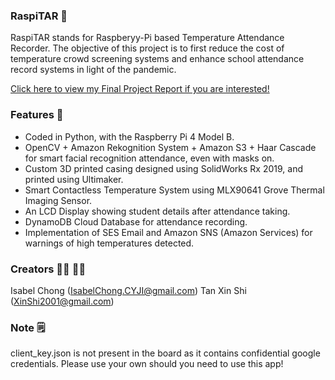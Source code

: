 ### RaspiTAR 🍒
RaspiTAR stands for Raspberyy-Pi based Temperature Attendance Recorder. 
The objective of this project is to first reduce the cost of 
temperature crowd screening systems and enhance school attendance record
systems in light of the pandemic.

<p><a href = "https://github.com/IsabelChong/RaspiTAR/blob/main/PB14_BPD%20Report_SafeAssign.pdf">Click here to view my Final Project Report if you are interested!</a></p>

### Features 🦫
- Coded in Python, with the Raspberry Pi 4 Model B.
- OpenCV + Amazon Rekognition System + Amazon S3 + Haar Cascade for smart facial recognition attendance, even with masks on.
- Custom 3D printed casing designed using SolidWorks Rx 2019, and printed using Ultimaker.
- Smart Contactless Temperature System using MLX90641 Grove Thermal Imaging Sensor.
- An LCD Display showing student details after attendance taking.
- DynamoDB Cloud Database for attendance recording.
-  Implementation of SES Email and Amazon SNS (Amazon Services) for warnings of high temperatures detected.


### Creators 👧🏻 👧🏻
Isabel Chong (IsabelChong.CYJI@gmail.com) 
Tan Xin Shi (XinShi2001@gmail.com)

### Note 🗒
client_key.json is not present in the board as it contains confidential google credentials. 
Please use your own should you need to use this app!
